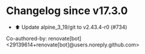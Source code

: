 # Changelog since v17.3.0
- ⬆️ Update alpine_3_19/git to v2.43.4-r0 (#734)

Co-authored-by: renovate[bot] <29139614+renovate[bot]@users.noreply.github.com> 

